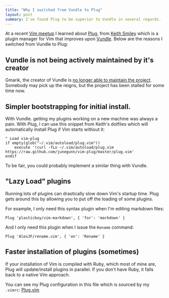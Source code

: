 ```yaml
---
title: "Why I switched from Vundle to Plug"
layout: post
summary: I've found Plug to be superior to Vundle in several regards.
---
```


At a recent [Vim meetup] I learned about [Plug], from [Keith Smiley] which is
a plugin manager for Vim that improves upon [Vundle]. Below are the reasons
I switched from Vundle to Plug:

## Vundle is not being actively maintained by it's creator

Gmarik, the creator of Vundle is [no longer able to maintain the
project](https://github.com/gmarik/Vundle.vim/issues/608). Somebody may pick up
the reigns, but the project has been stalled for some time now.

## Simpler bootstrapping for initial install.

With Vundle. getting my plugins working on a new machine was always a pain.
With Plug, I can use this snippet from Keith's dotfiles which will
automatically install Plug if Vim starts without it:

    " Load vim-plug
    if empty(glob("~/.vim/autoload/plug.vim"))
        execute '!curl -fLo ~/.vim/autoload/plug.vim https://raw.github.com/junegunn/vim-plug/master/plug.vim'
    endif

To be fair, you could probably implement a similar thing with Vundle.

## "Lazy Load" plugins

Running lots of plugins can drastically slow down Vim's startup time. Plug gets
around this by allowing you to put off the loading of some plugins.

For example, I only need this syntax plugin when I'm editing markdown files:

    Plug 'plasticboy/vim-markdown', { 'for': 'markdown' }

And I only need this plugin when I issue the `Rename` command:

    Plug 'AlexJF/rename.vim', { 'on': 'Rename' }

## Faster installation of plugins (sometimes)

If your installation of Vim is compiled with Ruby, which most of mine are, Plug
will update/install plugins in parallel. If you don't have Ruby, it falls back
to a native Vim approach.

You can see my Plug configuration in this file which is sourced by my `.vimrc`:
[Plug.vim]

[Vim meetup]:https://groups.google.com/forum/#!forum/vimsf
[Plug]:https://github.com/junegunn/vim-plug
[Keith Smiley]:https://smileykeith.com/
[vundle]:https://github.com/gmarik/Vundle.vim
[Plug.vim]:https://github.com/captbaritone/dotfiles/blob/master/vim/plug.vim
